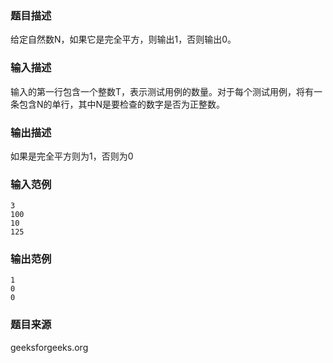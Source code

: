 ### 题目描述
给定自然数N，如果它是完全平方，则输出1，否则输出0。
### 输入描述

输入的第一行包含一个整数T，表示测试用例的数量。对于每个测试用例，将有一条包含N的单行，其中N是要检查的数字是否为正整数。
### 输出描述
如果是完全平方则为1，否则为0
### 输入范例
```
3
100
10
125
```
### 输出范例
```
1
0
0
```
### 题目来源
geeksforgeeks.org

